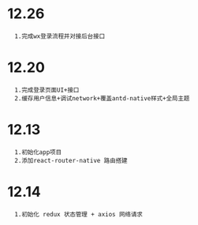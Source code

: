 # 12.26

```
  1.完成wx登录流程并对接后台接口
```


# 12.20

```
  1.完成登录页面UI+接口
  2.缓存用户信息+调试network+覆盖antd-native样式+全局主题
```


# 12.13 

```
  1.初始化app项目
  2.添加react-router-native 路由搭建
```

# 12.14 

```
  1.初始化 redux 状态管理 + axios 网络请求
```